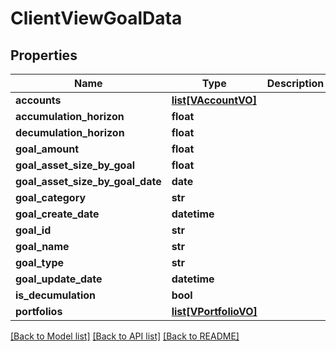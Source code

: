# ClientViewGoalData

## Properties
Name | Type | Description | Notes
------------ | ------------- | ------------- | -------------
**accounts** | [**list[VAccountVO]**](VAccountVO.md) |  | [optional] 
**accumulation_horizon** | **float** |  | [optional] 
**decumulation_horizon** | **float** |  | [optional] 
**goal_amount** | **float** |  | [optional] 
**goal_asset_size_by_goal** | **float** |  | [optional] 
**goal_asset_size_by_goal_date** | **date** |  | [optional] 
**goal_category** | **str** |  | [optional] 
**goal_create_date** | **datetime** |  | [optional] 
**goal_id** | **str** |  | [optional] 
**goal_name** | **str** |  | [optional] 
**goal_type** | **str** |  | [optional] 
**goal_update_date** | **datetime** |  | [optional] 
**is_decumulation** | **bool** |  | [optional] 
**portfolios** | [**list[VPortfolioVO]**](VPortfolioVO.md) |  | [optional] 

[[Back to Model list]](../README.md#documentation-for-models) [[Back to API list]](../README.md#documentation-for-api-endpoints) [[Back to README]](../README.md)


